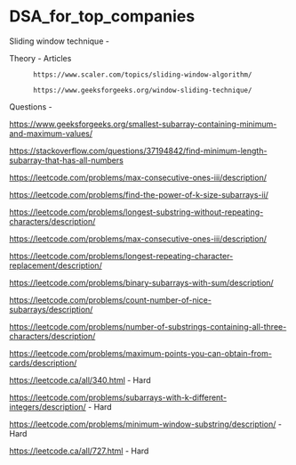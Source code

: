 # DSA_for_top_companies


Sliding window technique - 

Theory - Articles

          https://www.scaler.com/topics/sliding-window-algorithm/

          https://www.geeksforgeeks.org/window-sliding-technique/

Questions - 

https://www.geeksforgeeks.org/smallest-subarray-containing-minimum-and-maximum-values/

https://stackoverflow.com/questions/37194842/find-minimum-length-subarray-that-has-all-numbers

https://leetcode.com/problems/max-consecutive-ones-iii/description/

https://leetcode.com/problems/find-the-power-of-k-size-subarrays-ii/

https://leetcode.com/problems/longest-substring-without-repeating-characters/description/

https://leetcode.com/problems/max-consecutive-ones-iii/description/

https://leetcode.com/problems/longest-repeating-character-replacement/description/

https://leetcode.com/problems/binary-subarrays-with-sum/description/

https://leetcode.com/problems/count-number-of-nice-subarrays/description/

https://leetcode.com/problems/number-of-substrings-containing-all-three-characters/description/

https://leetcode.com/problems/maximum-points-you-can-obtain-from-cards/description/

https://leetcode.ca/all/340.html - Hard

https://leetcode.com/problems/subarrays-with-k-different-integers/description/ - Hard

https://leetcode.com/problems/minimum-window-substring/description/ - Hard

https://leetcode.ca/all/727.html - Hard
